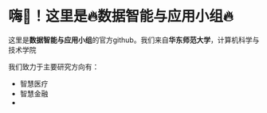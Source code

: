 # 嗨👋！这里是🔥数据智能与应用小组🔥

这里是**数据智能与应用小组**的官方github。我们来自**华东师范大学**，计算机科学与技术学院

我们致力于主要研究方向有：

- 智慧医疗
- 智慧金融
- 


<!--
**csxlwang/csxlwang** is a ✨ _special_ ✨ repository because its `README.md` (this file) appears on your GitHub profile.

Here are some ideas to get you started:

- 🔭 I’m currently working on ...
- 🌱 I’m currently learning ...
- 👯 I’m looking to collaborate on ...
- 🤔 I’m looking for help with ...
- 💬 Ask me about ...
- 📫 How to reach me: ...
- 😄 Pronouns: ...
- ⚡ Fun fact: ...
-->
